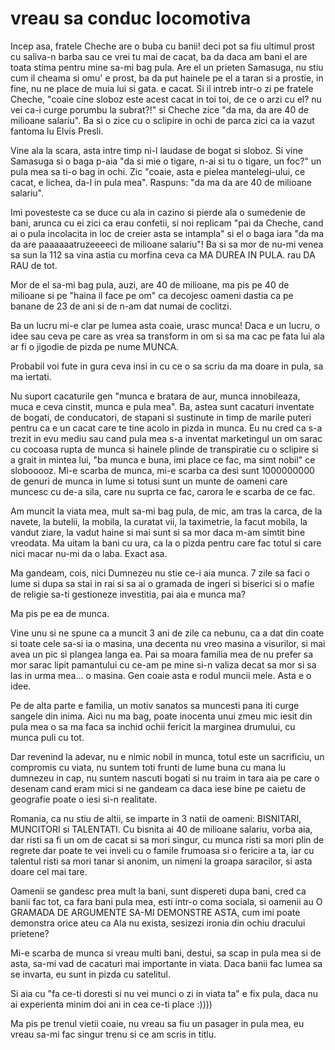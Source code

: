 # vreau sa conduc locomotiva

Incep asa, fratele Cheche are o buba cu banii! deci pot sa fiu ultimul prost cu saliva-n barba sau ce vrei tu mai de cacat, ba da daca am bani el are toata stima pentru mine sa-mi bag pula. Are el un prieten Samasuga, nu stiu cum il cheama si omu' e prost, ba da put hainele pe el a taran si a prostie, in fine, nu ne place de muia lui si gata. e cacat.  Si il intreb intr-o zi pe fratele Cheche, "coaie cine sloboz este acest cacat in toi toi, de ce o arzi cu el? nu vei ca-i curge porumbu la subrat?!" si Cheche zice "da ma, da are 40 de milioane salariu". Ba si o zice cu o sclipire in ochi de parca zici ca ia vazut fantoma lu Elvis Presli.

Vine ala la scara, asta intre timp ni-l laudase de bogat si sloboz. Si vine Samasuga si o baga p-aia "da si mie o tigare, n-ai si tu o tigare, un foc?" un pula mea sa ti-o bag in ochi. Zic "coaie, asta e pielea mantelegi-ului, ce cacat, e lichea, da-l in pula mea". Raspuns: "da ma da are 40 de milioane salariu".

Imi povesteste ca se duce cu ala in cazino si pierde ala o sumedenie de bani, arunca cu ei zici ca erau confetii, si noi replicam "pai da Cheche, cand ai o pula incolacita in loc de creier asta se intampla" si el o baga iara "da ma da are paaaaaatruzeeeeci de milioane salariu"! Ba si sa mor de nu-mi venea sa sun la 112 sa vina astia cu morfina ceva ca MA DUREA IN PULA. rau DA RAU de tot.

Mor de el sa-mi bag pula, auzi, are 40 de milioane, ma pis pe 40 de milioane si pe "haina il face pe om" ca decojesc oameni dastia ca pe banane de 23 de ani si de n-am dat numai de coclitzi.

Ba un lucru mi-e clar pe lumea asta coaie, urasc munca! Daca e un lucru, o idee sau ceva pe care as vrea sa transform in om si sa ma cac pe fata lui ala ar fi o jigodie de pizda pe nume MUNCA.

Probabil voi fute in gura ceva insi in cu ce o sa scriu da ma doare in pula, sa ma iertati.

Nu suport cacaturile gen "munca e bratara de aur, munca innobileaza, muca e ceva cinstit, munca e pula mea". Ba, astea sunt cacaturi inventate de bogati, de conducatori, de stapani si sustinute in timp de marile puteri pentru ca e un cacat care te tine acolo in pizda in munca. Eu nu cred ca s-a trezit in evu mediu sau cand pula mea s-a inventat marketingul un om sarac cu cocoasa rupta de munca si hainele plinde de transpiratie cu o sclipire si a grait in mintea lui, "ba munca e buna, imi place ce fac, ma simt nobil" ce slobooooz. Mi-e scarba de munca, mi-e scarba ca desi sunt 1000000000 de genuri de munca in lume si totusi sunt un munte de oameni care muncesc cu de-a sila, care nu suprta ce fac, carora le e scarba de ce fac.

Am muncit la viata mea, mult sa-mi bag pula, de mic, am tras la carca, de la navete, la butelii, la mobila, la curatat vii, la taximetrie, la facut mobila, la vandut ziare, la vadut haine si mai sunt si sa mor daca m-am simtit bine vreodata. Ma uitam la bani cu ura, ca  la o pizda pentru care fac totul si care nici macar nu-mi da o laba. Exact asa.

Ma gandeam, cois, nici Dumnezeu nu stie ce-i aia munca. 7 zile sa faci o lume si dupa sa stai in rai si sa ai o gramada de ingeri si biserici si o mafie de religie sa-ti gestioneze investitia, pai aia e munca ma?

Ma pis pe ea de munca.

Vine unu si ne spune ca a muncit 3 ani de zile ca nebunu, ca a dat din coate si toate cele sa-si ia o masina, una decenta nu vreo masina a visurilor, si mai avea un pic si plangea langa ea. Pai sa moara familia mea de nu prefer sa mor sarac lipit pamantului cu ce-am pe mine si-n valiza decat sa mor si sa las in urma mea... o masina. Gen coaie asta e rodul muncii mele. Asta e o idee.

Pe de alta parte e familia, un motiv sanatos sa muncesti pana iti curge sangele din inima. Aici nu ma bag, poate inocenta unui zmeu mic iesit din pula mea o sa ma faca sa inchid ochii fericit la marginea drumului, cu munca puli cu tot.

Dar revenind la adevar, nu e nimic nobil in munca, totul este un sacrificiu, un compromis cu viata, nu suntem toti frunti de lume buna cu mana lu dumnezeu in cap, nu suntem nascuti bogati si nu traim in tara aia pe care o desenam cand eram mici si ne gandeam ca daca iese bine pe caietu de geografie poate o iesi si-n realitate.

Romania, ca nu stiu de altii, se imparte in 3 natii de oameni: BISNITARI, MUNCITORI si TALENTATI. Cu bisnita ai 40 de milioane salariu, vorba aia, dar risti sa fi un om de cacat si sa mori singur, cu munca risti sa mori plin de regrete dar poate te vei inveli cu o famile frumoasa si o fericire a ta, iar cu talentul risti sa mori tanar si anonim, un nimeni la groapa saracilor, si asta doare cel mai tare.

Oamenii se gandesc prea mult la bani, sunt dispereti dupa bani, cred ca banii fac tot, ca fara bani pula mea, esti intr-o coma sociala, si oamenii au O GRAMADA DE ARGUMENTE SA-MI DEMONSTRE ASTA, cum imi poate demonstra orice ateu ca Ala nu exista, sesizezi ironia din ochiu dracului prietene?

Mi-e scarba de munca si vreau multi bani, destui, sa scap in pula mea si de asta, sa-mi vad de cacaturi mai importante in viata. Daca banii fac lumea sa se invarta, eu sunt in pizda cu satelitul.

Si aia cu "fa ce-ti doresti si nu vei munci o zi in viata ta" e fix pula, daca nu ai experienta minim doi ani in cea ce-ti place :))))

Ma pis pe trenul vietii coaie,  nu vreau sa fiu un pasager in pula mea, eu vreau sa-mi fac singur trenu si ce am scris in titlu.